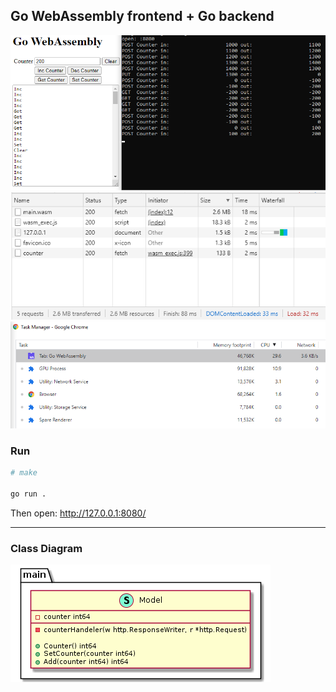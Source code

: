 
## Go WebAssembly frontend + Go backend

<img src="gowasm.png">
<img src="gowasm2.png">
<img src="gowasm3.png">

### Run
```sh
# make

go run .
```
Then open: http://127.0.0.1:8080/

---

### Class Diagram

<img src="uml.png">